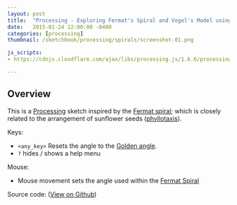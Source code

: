 ```yaml
---
layout: post
title:  "Processing - Exploring Fermat's Spiral and Vogel's Model using the Golden Angle"
date:   2015-01-24 12:00:00 -0400
categories: [processing]
thumbnail: /sketchbook/processing/spirals/screenshot-01.png

js_scripts:
- https://cdnjs.cloudflare.com/ajax/libs/processing.js/1.6.6/processing.js

---
```


<canvas data-processing-sources="/sketchbook/processing/spirals/spirals.pde"></canvas>

## Overview

This is a [Processing][processing-home] sketch inspired by the [Fermat spiral][wiki-fermat-spiral]; which is closely related to the arrangement of sunflower seeds ([phyllotaxis][wiki-phyllotaxis]).

Keys:

- `<any_key>` Resets the angle to the [Golden angle][wiki-golden-angle].
- `?` hides / shows a help menu

Mouse:

- Mouse movement sets the angle used within the [Fermat Spiral][wiki-fermat-spiral]

Source code: ([View on Github][source-code])

[processing-home]: https://processing.org
[wiki-fermats-spiral]: https://en.wikipedia.org/wiki/Fermat%27s_spiral
[wiki-phyllotaxis]: https://en.wikipedia.org/wiki/Phyllotaxis
[wiki-golden-angle]: https://en.wikipedia.org/wiki/Golden_angle
[wiki-fermat-spiral]: https://en.wikipedia.org/wiki/Fermat%27s_spiral
[source-code]: https://github.com/brianhonohan/sketchbook/blob/master/processing/spirals/spirals.pde